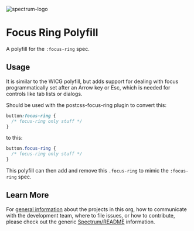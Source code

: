 ![spectrum-logo](https://git.corp.adobe.com/storage/user/655/files/a13fda74-9d4a-11e6-9aec-1b320823594a)
# Focus Ring Polyfill

A polyfill for the `:focus-ring` spec.

## Usage

It is similar to the WICG polyfill, but adds support for dealing with focus programmatically set after an Arrow key or Esc, which is needed for controls like tab lists or dialogs.

Should be used with the postcss-focus-ring plugin to convert this:

```css
button:focus-ring {
  /* focus-ring only stuff */
}
```

to this:

```css
button.focus-ring {
  /* focus-ring only stuff */
}
```

This polyfill can then add and remove this `.focus-ring` to mimic the `:focus-ring` spec.

## Learn More
For [general information](https://git.corp.adobe.com/Spectrum/README) about the projects in this org, how to communicate with the development team, where to file issues, or how to contribute, please check out the generic [Spectrum/README](https://git.corp.adobe.com/Spectrum/README) information.
